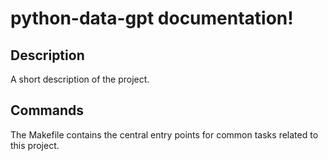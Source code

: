 # python-data-gpt documentation!

## Description

A short description of the project.

## Commands

The Makefile contains the central entry points for common tasks related to this project.

